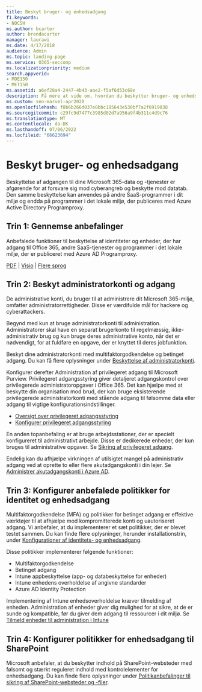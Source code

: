 ```yaml
---
title: Beskyt bruger- og enhedsadgang
f1.keywords:
- NOCSH
ms.author: bcarter
author: brendacarter
manager: laurawi
ms.date: 4/17/2018
audience: Admin
ms.topic: landing-page
ms.service: O365-seccomp
ms.localizationpriority: medium
search.appverid:
- MOE150
- MET150
ms.assetid: a6ef28a4-2447-4b43-aae2-f5af6d53c68e
description: Få mere at vide om, hvordan du beskytter bruger- og enhedsadgang til Microsoft 365-data og -tjenester og forsvarer dig mod tab af data.
ms.custom: seo-marvel-apr2020
ms.openlocfilehash: f8b6b266d037e8bbc185643e530bf7a2f6919038
ms.sourcegitcommit: c29fc9d7477c3985d02d7a956a9f4b311c4d9c76
ms.translationtype: MT
ms.contentlocale: da-DK
ms.lasthandoff: 07/06/2022
ms.locfileid: "66623694"
---
```

# <a name="protect-user-and-device-access"></a>Beskyt bruger- og enhedsadgang

Beskyttelse af adgangen til dine Microsoft 365-data og -tjenester er afgørende for at forsvare sig mod cyberangreb og beskytte mod datatab. Den samme beskyttelse kan anvendes på andre SaaS-programmer i dit miljø og endda på programmer i det lokale miljø, der publiceres med Azure Active Directory Programproxy.
  
## <a name="step-1-review-recommendations"></a>Trin 1: Gennemse anbefalinger

Anbefalede funktioner til beskyttelse af identiteter og enheder, der har adgang til Office 365, andre SaaS-tjenester og programmer i det lokale miljø, der er publiceret med Azure AD Programproxy.
  
[PDF](https://go.microsoft.com/fwlink/p/?linkid=841656) |  [Visio](https://go.microsoft.com/fwlink/p/?linkid=841657) |  [Flere sprog](https://www.microsoft.com/download/details.aspx?id=55032)
  
## <a name="step-2-protect-administrator-accounts-and-access"></a>Trin 2: Beskyt administratorkonti og adgang

De administrative konti, du bruger til at administrere dit Microsoft 365-miljø, omfatter administratorrettigheder. Disse er værdifulde mål for hackere og cyberattackers.

Begynd med kun at bruge administratorkonti til administration. Administratorer skal have en separat brugerkonto til regelmæssig, ikke-administrativ brug og kun bruge deres administrative konto, når det er nødvendigt, for at fuldføre en opgave, der er knyttet til deres jobfunktion.

Beskyt dine administratorkonti med multifaktorgodkendelse og betinget adgang. Du kan få flere oplysninger under [Beskyttelse af administratorkonti](../security/office-365-security/identity-access-prerequisites.md#protecting-administrator-accounts). 

Konfigurer derefter Administration af privilegeret adgang til Microsoft Purview. Privilegeret adgangsstyring giver detaljeret adgangskontrol over privilegerede administratoropgaver i Office 365. Det kan hjælpe med at beskytte din organisation mod brud, der kan bruge eksisterende privilegerede administratorkonti med stående adgang til følsomme data eller adgang til vigtige konfigurationsindstillinger.

- [Oversigt over privilegeret adgangsstyring](privileged-access-management.md)
- [Konfigurer privilegeret adgangsstyring](privileged-access-management-configuration.md)

En anden topanbefaling er at bruge arbejdsstationer, der er specielt konfigureret til administrativt arbejde. Disse er dedikerede enheder, der kun bruges til administrative opgaver. Se [Sikring af privilegeret adgang](/windows-server/identity/securing-privileged-access/securing-privileged-access).

Endelig kan du afhjælpe virkningen af utilsigtet mangel på administrativ adgang ved at oprette to eller flere akutadgangskonti i din lejer. Se [Administrer akutadgangskonti i Azure AD](/azure/active-directory/users-groups-roles/directory-emergency-access). 

## <a name="step-3-configure-recommended-identity-and-device-access-policies"></a>Trin 3: Konfigurer anbefalede politikker for identitet og enhedsadgang

Multifaktorgodkendelse (MFA) og politikker for betinget adgang er effektive værktøjer til at afhjælpe mod kompromitterede konti og uautoriseret adgang. Vi anbefaler, at du implementerer et sæt politikker, der er blevet testet sammen. Du kan finde flere oplysninger, herunder installationstrin, under [Konfigurationer af identitets- og enhedsadgang](../security/office-365-security/microsoft-365-policies-configurations.md).

 Disse politikker implementerer følgende funktioner:

- Multifaktorgodkendelse
- Betinget adgang
- Intune appbeskyttelse (app- og databeskyttelse for enheder)
- Intune enhedens overholdelse af angivne standarder
- Azure AD Identity Protection

Implementering af Intune enhedsoverholdelse kræver tilmelding af enheden. Administration af enheder giver dig mulighed for at sikre, at de er sunde og kompatible, før du giver dem adgang til ressourcer i dit miljø. Se [Tilmeld enheder til administration i Intune](/mem/intune/user-help/enroll-windows-10-device)

## <a name="step-4-configure-sharepoint-device-access-policies"></a>Trin 4: Konfigurer politikker for enhedsadgang til SharePoint

Microsoft anbefaler, at du beskytter indhold på SharePoint-websteder med følsomt og stærkt reguleret indhold med kontrolelementer for enhedsadgang. Du kan finde flere oplysninger under [Politikanbefalinger til sikring af SharePoint-websteder og -filer](../security/office-365-security/sharepoint-file-access-policies.md).
